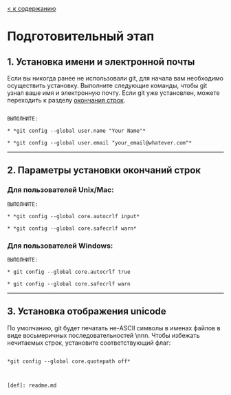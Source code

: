 [< к содержанию](./readme.md)
# Подготовительный этап



## 1. Установка имени и электронной почты

Если вы никогда ранее не использовали git, для начала вам необходимо осуществить установку. Выполните следующие команды, чтобы git узнал ваше имя и электронную почту. 
Если git уже установлен, можете переходить к разделу [окончания строк](https://ru.wikipedia.org/wiki/%D0%9F%D0%B5%D1%80%D0%B5%D0%B2%D0%BE%D0%B4_%D1%81%D1%82%D1%80%D0%BE%D0%BA%D0%B8).

```bush

ВЫПОЛНИТЕ:

* *git config --global user.name "Your Name"*

* *git config --global user.email "your_email@whatever.com"*
```

---


## 2. Параметры установки окончаний строк

### **Для пользователей Unix/Mac:**


```bush
ВЫПОЛНИТЕ:

* *git config --global core.autocrlf input*

* *git config --global core.safecrlf warn*
```



### **Для пользователей Windows:**


```bush
ВЫПОЛНИТЕ:

* git config --global core.autocrlf true

* git config --global core.safecrlf warn
```
---

## 3. Установка отображения unicode

По умолчанию, git будет печатать не-ASCII символы в именах файлов в виде восьмеричных последовательностей \nnn. Чтобы избежать нечитаемых строк, установите соответствующий флаг:

```bush

*git config --global core.quotepath off*



[def]: readme.md
```